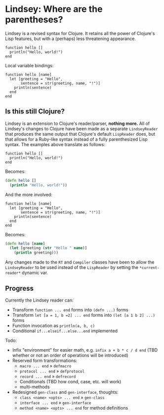 # Lindsey: Where are the parentheses? #

Lindsey is a revised syntax for Clojure. It retains all the power of Clojure's Lisp features, but with a (perhaps) less threatening appearance.

```
function hello []
  println("Hello, world!")
end
```

Local variable bindings:

```
function hello [name]
  let [greeting = "Hello",
       sentence = str(greeting, name, "!")]
    println(sentence)
  end
end
```

## Is this still Clojure? ##

Lindsey is an extension to Clojure's reader/parser, **nothing more.** All of Lindsey's changes to Clojure have been made as a separate `LindseyReader` that produces the same output that Clojure's default `LispReader` does, but that allows for a Ruby-like syntax instead of a fully parenthesized Lisp syntax. The examples above translate as follows:

```
function hello []
  println("Hello, world!")
end
```

Becomes:

```clj
(defn hello []
  (println "Hello, world!"))
```

And the more involved:

```
function hello [name]
  let [greeting = "Hello",
       sentence = str(greeting, name, "!")]
    println(sentence)
  end
end
```

Becomes:

```clj
(defn hello [name]
  (let [greeting (str "Hello " name)]
    (println greeting)))
```

Any changes made to the `RT` and `Compiler` classes have been to allow the `LindseyReader` to be used instead of the `LispReader` by setting the `*current-reader*` dynamic var.

## Progress ##

Currently the Lindsey reader can:

 * Transform `function ... end` forms into `(defn ...)` forms
 * Transform `let [a = 1, b =2] ... end` forms into `(let [a 1 b 2] ...)` forms
 * Function invocation as `println(a, b, c)`
 * Conditional `if...elseif...else...end` implemented

Todo:

 * Infix "environment" for easier math, e.g. `infix a + b * c / d end` (TBD whether or not an order of operations will be introduced)
 * Reserved form transformations:
     * `macro ... end` &raquo; `defmacro`
     * `protocol ... end` &raquo; `defprotocol`
     * `record ... end` &raquo; `defrecord`
     * Conditionals (TBD how cond, case, etc. will work)
     * multi-methods
 * Redesigned `gen-class` and `gen-interface`, thoughts:
     * `class <name> <opts> ... end` &raquo; `gen-class`
     * `interface ... end` &raquo; `gen-interface`
     * `method <name> <opts> ... end` for method definitions
